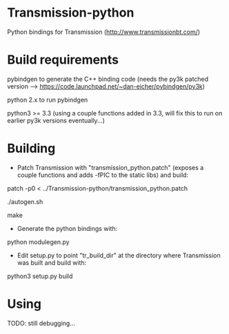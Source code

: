 Transmission-python
===================

Python bindings for Transmission (http://www.transmissionbt.com/)

Build requirements
===================

pybindgen to generate the C++ binding code (needs the py3k patched version --> https://code.launchpad.net/~dan-eicher/pybindgen/py3k)

python 2.x to run pybindgen

python3 >= 3.3 (using a couple functions added in 3.3, will fix this to run on earlier py3k versions eventually...)

Building
===================

 * Patch Transmission with "transmission_python.patch" (exposes a couple functions and adds -fPIC to the static libs) and build:

patch -p0 < ../Transmission-python/transmission_python.patch

./autogen.sh

make

 * Generate the python bindings with:

python modulegen.py

 * Edit setup.py to point "tr_build_dir" at the directory where Transmission was built and build with:

python3 setup.py build

Using
===================

TODO: still debugging...


